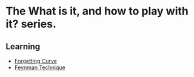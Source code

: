 # The **What is it, and how to play with it?** series.

## Learning
      
- [Forgetting Curve](docs/learning/Forgetting-Curve.md)
- [Feynman Technique](docs/learning/Feynman-Technique.md)
